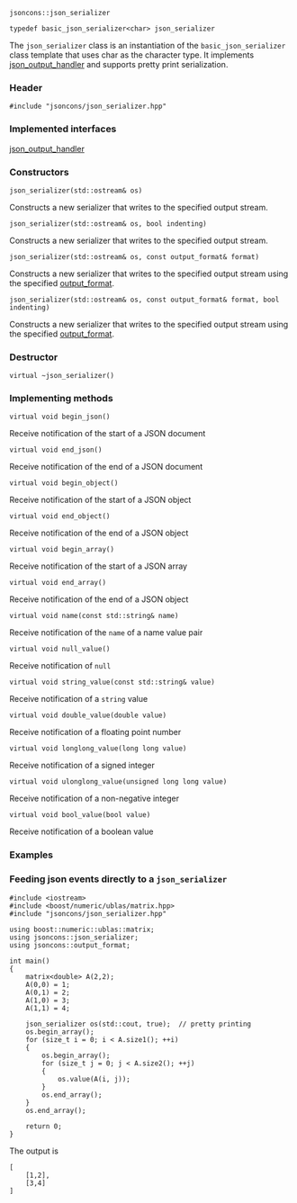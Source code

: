     jsoncons::json_serializer

    typedef basic_json_serializer<char> json_serializer

The `json_serializer` class is an instantiation of the `basic_json_serializer` class template that uses char as the character type. It implements [json_output_handler](json_output_handler) and supports pretty print serialization.

### Header

    #include "jsoncons/json_serializer.hpp"

### Implemented interfaces

[json_output_handler](json_output_handler)

### Constructors

    json_serializer(std::ostream& os)
Constructs a new serializer that writes to the specified output stream.

    json_serializer(std::ostream& os, bool indenting)
Constructs a new serializer that writes to the specified output stream.

    json_serializer(std::ostream& os, const output_format& format)
Constructs a new serializer that writes to the specified output stream using the specified [output_format](output_format).

    json_serializer(std::ostream& os, const output_format& format, bool indenting)
Constructs a new serializer that writes to the specified output stream using the specified [output_format](output_format).

### Destructor

    virtual ~json_serializer()

### Implementing methods

    virtual void begin_json()
Receive notification of the start of a JSON document

    virtual void end_json()
Receive notification of the end of a JSON document

    virtual void begin_object()
Receive notification of the start of a JSON object

    virtual void end_object()
Receive notification of the end of a JSON object

    virtual void begin_array()
Receive notification of the start of a JSON array

    virtual void end_array()
Receive notification of the end of a JSON object

    virtual void name(const std::string& name)
Receive notification of the `name` of a name value pair

    virtual void null_value()
Receive notification of `null`

    virtual void string_value(const std::string& value)
Receive notification of a `string` value

    virtual void double_value(double value)
Receive notification of a floating point number

    virtual void longlong_value(long long value)
Receive notification of a signed integer

    virtual void ulonglong_value(unsigned long long value)
Receive notification of a non-negative integer

    virtual void bool_value(bool value)
Receive notification of a boolean value

### Examples

### Feeding json events directly to a `json_serializer`

    #include <iostream>
    #include <boost/numeric/ublas/matrix.hpp>
    #include "jsoncons/json_serializer.hpp"

    using boost::numeric::ublas::matrix;
    using jsoncons::json_serializer;
    using jsoncons::output_format;

    int main()
    {
        matrix<double> A(2,2);
        A(0,0) = 1;
        A(0,1) = 2;
        A(1,0) = 3;
        A(1,1) = 4;

        json_serializer os(std::cout, true);  // pretty printing
        os.begin_array();
        for (size_t i = 0; i < A.size1(); ++i)
        {
            os.begin_array();
            for (size_t j = 0; j < A.size2(); ++j)
            {
                os.value(A(i, j));
            }
            os.end_array();
        }
        os.end_array();

        return 0;
    }

The output is

    [
        [1,2],
        [3,4]
    ]

